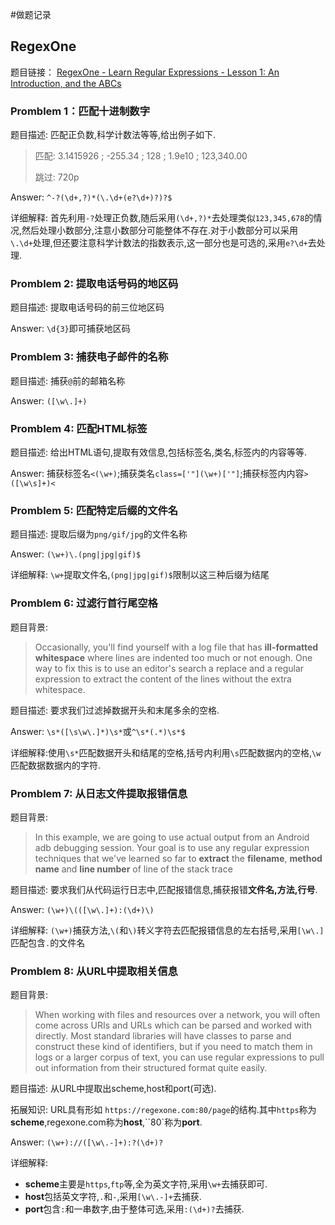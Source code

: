 #做题记录

## RegexOne

题目链接： [RegexOne - Learn Regular Expressions - Lesson 1: An Introduction, and the ABCs](https://regexone.com/)

### Promblem 1：匹配十进制数字

题目描述: 匹配正负数,科学计数法等等,给出例子如下.

> 匹配: 3.1415926 ; -255.34 ; 128 ; 1.9e10 ; 123,340.00
>
> 跳过: 720p

Answer: `^-?(\d+,?)*(\.\d+(e?\d+)?)?$`

详细解释: 首先利用`-?`处理正负数,随后采用`(\d+,?)*`去处理类似`123,345,678`的情况,然后处理小数部分,注意小数部分可能整体不存在.对于小数部分可以采用`\.\d+`处理,但还要注意科学计数法的指数表示,这一部分也是可选的,采用`e?\d+`去处理.

### Promblem 2: 提取电话号码的地区码

题目描述:  提取电话号码的前三位地区码

Answer: `\d{3}`即可捕获地区码

### Promblem 3:  捕获电子邮件的名称

题目描述: 捕获`@`前的邮箱名称

Answer: `([\w\.]+)`

### Promblem 4: 匹配HTML标签

题目描述: 给出HTML语句,提取有效信息,包括标签名,类名,标签内的内容等等.

Answer: 捕获标签名`<(\w+)`;捕获类名`class=['"](\w+)['"]`;捕获标签内内容`>([\w\s]+)<`

### Promblem 5: 匹配特定后缀的文件名

题目描述: 提取后缀为`png/gif/jpg`的文件名称

Answer: `(\w+)\.(png|jpg|gif)$`

详细解释: `\w+`提取文件名,`(png|jpg|gif)$`限制以这三种后缀为结尾

### Promblem 6: 过滤行首行尾空格

题目背景:

> Occasionally, you'll find yourself with a log file that has **ill-formatted whitespace** where lines are indented too much or not enough. One way to fix this is to use an editor's search a replace and a regular expression to extract the content of the lines without the extra whitespace.

题目描述: 要求我们过滤掉数据开头和末尾多余的空格.

Answer: `\s*([\s\w\.]*)\s*`或`^\s*(.*)\s*$`

详细解释:使用`\s*`匹配数据开头和结尾的空格,括号内利用`\s`匹配数据内的空格,`\w`匹配数据数据内的字符.

### Promblem 7: 从日志文件提取报错信息

题目背景:

> In this example, we are going to use actual output from an Android adb debugging session. Your goal is to use any regular expression techniques that we've learned so far to **extract** the **filename**, **method name** and **line number** of line of the stack trace

题目描述: 要求我们从代码运行日志中,匹配报错信息,捕获报错**文件名,方法,行号**.

Answer: `(\w+)\(([\w\.]+):(\d+)\)`

详细解释: `(\w+)`捕获方法,`\(`和`\)`转义字符去匹配报错信息的左右括号,采用`[\w\.]`匹配包含`.`的文件名

### Promblem 8: 从URL中提取相关信息

题目背景:

> When working with files and resources over a network, you will often come across URIs and URLs which can be parsed and worked with directly. Most standard libraries will have classes to parse and construct these kind of identifiers, but if you need to match them in logs or a larger corpus of text, you can use regular expressions to pull out information from their structured format quite easily.

题目描述: 从URL中提取出scheme,host和port(可选).

拓展知识: URL具有形如 `https://regexone.com:80/page`的结构.其中`https`称为**scheme**,regexone.com称为**host**,``80`称为**port**.

Answer: `(\w+)://([\w\.-]+):?(\d+)?`

详细解释: 

+ **scheme**主要是`https`,`ftp`等,全为英文字符,采用`\w+`去捕获即可.
+ **host**包括英文字符,`.`和`-`,采用`[\w\.-]+`去捕获.
+ **port**包含`:`和一串数字,由于整体可选,采用`:(\d+)?`去捕获.

